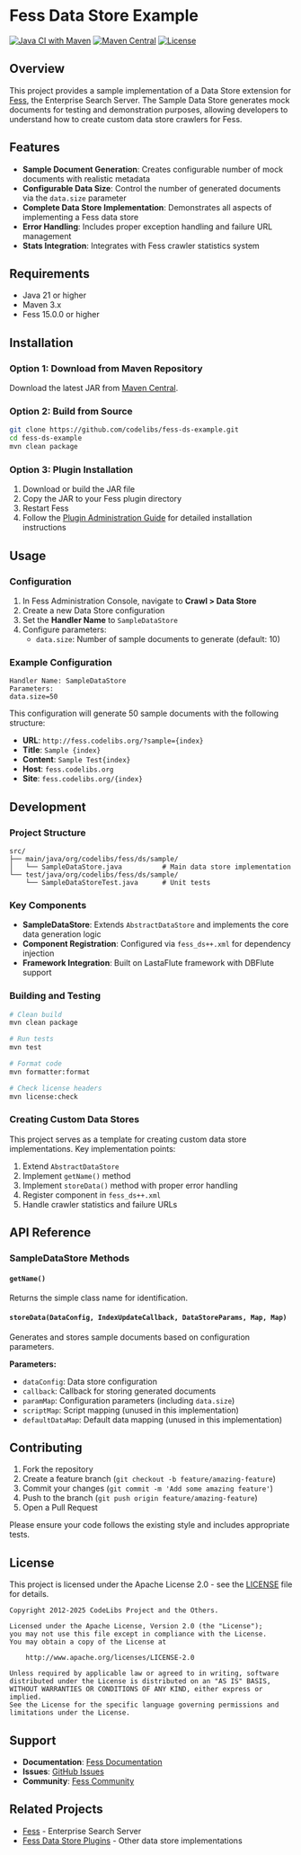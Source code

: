 # Fess Data Store Example

[![Java CI with Maven](https://github.com/codelibs/fess-ds-example/actions/workflows/maven.yml/badge.svg)](https://github.com/codelibs/fess-ds-example/actions/workflows/maven.yml)
[![Maven Central](https://maven-badges.herokuapp.com/maven-central/org.codelibs.fess/fess-ds-example/badge.svg)](https://maven-badges.herokuapp.com/maven-central/org.codelibs.fess/fess-ds-example)
[![License](https://img.shields.io/badge/License-Apache%202.0-blue.svg)](https://opensource.org/licenses/Apache-2.0)

## Overview

This project provides a sample implementation of a Data Store extension for [Fess](https://github.com/codelibs/fess), the Enterprise Search Server. The Sample Data Store generates mock documents for testing and demonstration purposes, allowing developers to understand how to create custom data store crawlers for Fess.

## Features

- **Sample Document Generation**: Creates configurable number of mock documents with realistic metadata
- **Configurable Data Size**: Control the number of generated documents via the `data.size` parameter
- **Complete Data Store Implementation**: Demonstrates all aspects of implementing a Fess data store
- **Error Handling**: Includes proper exception handling and failure URL management
- **Stats Integration**: Integrates with Fess crawler statistics system

## Requirements

- Java 21 or higher
- Maven 3.x
- Fess 15.0.0 or higher

## Installation

### Option 1: Download from Maven Repository

Download the latest JAR from [Maven Central](https://repo1.maven.org/maven2/org/codelibs/fess/fess-ds-example/).

### Option 2: Build from Source

```bash
git clone https://github.com/codelibs/fess-ds-example.git
cd fess-ds-example
mvn clean package
```

### Option 3: Plugin Installation

1. Download or build the JAR file
2. Copy the JAR to your Fess plugin directory
3. Restart Fess
4. Follow the [Plugin Administration Guide](https://fess.codelibs.org/13.11/admin/plugin-guide.html) for detailed installation instructions

## Usage

### Configuration

1. In Fess Administration Console, navigate to **Crawl > Data Store**
2. Create a new Data Store configuration
3. Set the **Handler Name** to `SampleDataStore`
4. Configure parameters:
   - `data.size`: Number of sample documents to generate (default: 10)

### Example Configuration

```
Handler Name: SampleDataStore
Parameters:
data.size=50
```

This configuration will generate 50 sample documents with the following structure:

- **URL**: `http://fess.codelibs.org/?sample={index}`
- **Title**: `Sample {index}`
- **Content**: `Sample Test{index}`
- **Host**: `fess.codelibs.org`
- **Site**: `fess.codelibs.org/{index}`

## Development

### Project Structure

```
src/
├── main/java/org/codelibs/fess/ds/sample/
│   └── SampleDataStore.java          # Main data store implementation
└── test/java/org/codelibs/fess/ds/sample/
    └── SampleDataStoreTest.java      # Unit tests
```

### Key Components

- **SampleDataStore**: Extends `AbstractDataStore` and implements the core data generation logic
- **Component Registration**: Configured via `fess_ds++.xml` for dependency injection
- **Framework Integration**: Built on LastaFlute framework with DBFlute support

### Building and Testing

```bash
# Clean build
mvn clean package

# Run tests
mvn test

# Format code
mvn formatter:format

# Check license headers
mvn license:check
```

### Creating Custom Data Stores

This project serves as a template for creating custom data store implementations. Key implementation points:

1. Extend `AbstractDataStore`
2. Implement `getName()` method
3. Implement `storeData()` method with proper error handling
4. Register component in `fess_ds++.xml`
5. Handle crawler statistics and failure URLs

## API Reference

### SampleDataStore Methods

#### `getName()`
Returns the simple class name for identification.

#### `storeData(DataConfig, IndexUpdateCallback, DataStoreParams, Map, Map)`
Generates and stores sample documents based on configuration parameters.

**Parameters:**
- `dataConfig`: Data store configuration
- `callback`: Callback for storing generated documents
- `paramMap`: Configuration parameters (including `data.size`)
- `scriptMap`: Script mapping (unused in this implementation)
- `defaultDataMap`: Default data mapping (unused in this implementation)

## Contributing

1. Fork the repository
2. Create a feature branch (`git checkout -b feature/amazing-feature`)
3. Commit your changes (`git commit -m 'Add some amazing feature'`)
4. Push to the branch (`git push origin feature/amazing-feature`)
5. Open a Pull Request

Please ensure your code follows the existing style and includes appropriate tests.

## License

This project is licensed under the Apache License 2.0 - see the [LICENSE](LICENSE) file for details.

```
Copyright 2012-2025 CodeLibs Project and the Others.

Licensed under the Apache License, Version 2.0 (the "License");
you may not use this file except in compliance with the License.
You may obtain a copy of the License at

    http://www.apache.org/licenses/LICENSE-2.0

Unless required by applicable law or agreed to in writing, software
distributed under the License is distributed on an "AS IS" BASIS,
WITHOUT WARRANTIES OR CONDITIONS OF ANY KIND, either express or implied.
See the License for the specific language governing permissions and
limitations under the License.
```

## Support

- **Documentation**: [Fess Documentation](https://fess.codelibs.org/)
- **Issues**: [GitHub Issues](https://github.com/codelibs/fess-ds-example/issues)
- **Community**: [Fess Community](https://github.com/codelibs/fess/discussions)

## Related Projects

- [Fess](https://github.com/codelibs/fess) - Enterprise Search Server
- [Fess Data Store Plugins](https://github.com/codelibs?q=fess-ds) - Other data store implementations
